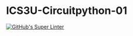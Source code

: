 # ICS3U-Circuitpython-01

[![GitHub's Super Linter](https://github.com/Joshua-Yeung-2/ICS3U-CircuitPython/workflows/GitHub's%20Super%20Linter/badge.svg)](https://github.com/Joshua-Yeung-2/ICS3U-CircuitPython/actions)
